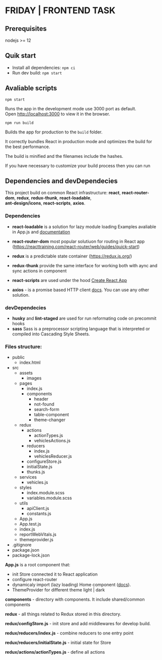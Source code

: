 # FRIDAY | FRONTEND TASK


## Prerequisites

nodejs >= 12

## Quik start

- Install all dependencies: `npm ci`
- Run dev build: `npm start`

## Avaliable scripts

`npm start`

Runs the app in the development mode use 3000 port as default.  
Open [http://localhost:3000](http://localhost:3000) to view it in the browser.

`npm run build`

Builds the app for production to the `build` folder.

It correctly bundles React in production mode and optimizes the build for the best performance.

The build is minified and the filenames include the hashes.

If you have necessary to customize your build process then you can run

## Dependencies and devDependecies
This project build on common React infrastructure: **react**, **react-router-dom**, **redux**, **redux-thunk**, **react-loadable**,  
**ant-design/icons**, **react-scripts**, **axios**.

### Dependencies

- **react-loadable** is a solution for lazy module loading
Examples avaliable in App.js and [documentation](https://github.com/jamiebuilds/react-loadable)

- **react-router-dom** most popular solutiuon for routing in React app (https://reacttraining.com/react-router/web/guides/quick-start)

- **redux** is a predictable state container (https://redux.js.org/)
- **redux-thunk** provide the same interface for working both with aync and sync actions in component 

- **react-scripts** are used under the hood [Create React App](https://github.com/facebook/create-react-app)

- **axios** - is a promise based HTTP client [docs](https://github.com/axios/axios). You can use any other solution.

### devDependecies

- **husky** and **lint-staged** are used for run reformating code on precommit hooks
- **sass** Sass is a preprocessor scripting language that is interpreted or compiled into Cascading Style Sheets.

### Files structure:
- public
    - index.html
- src
    - assets
        - images
    - pages
        - index.js
        - components 
            - header
            - not-found
            - search-form
            - table-component
            - theme-changer
    - redux
        - actions
            - actionTypes.js
            - vehiclesActions.js  
        - reducers
            - index.js
            - vehiclesReducer.js
        - configureStore.js
        - initialState.js
        - thunks.js
    - services
        - vehicles.js
    - styles
        - index.module.scss
        - variables.module.scss
    - utils
        - apiClient.js
        - constants.js
    - App.js
    - App.test.js
    - index.js
    - reportWebVitals.js
    - themeprovider.js
- .gitignore
- package.json
- package-lock.json

**App.js** is a root component that:  
 - init Store connected it to React application
 - configure react-router
 - dynamicaly import (lazy loading) Home component ([docs](https://github.com/jamiebuilds/react-loadable)).
 - ThemeProvider for different theme light | dark

**components** - directory with components. It include shared/common components

**redux** - all things related to Redux stored in this directory.

**redux/configStore.js** - init store and add middlewares for develop build.

**redux/reducers/index.js** - combine reducers to one entry point

**redux/reducers/initialState.js** - initial state for Store

**redux/actions/actionTypes.js** - define all actions